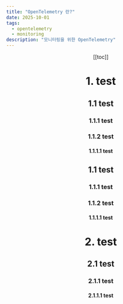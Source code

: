 ```yaml
---
title: "OpenTelemetry 란?"
date: 2025-10-01
tags:
  - opentelemetry
  - monitoring
description: "모니터링을 위한 OpenTelemetry"
---
```


<Header />

[[toc]]

# 1. test
## 1.1 test
### 1.1.1 test
### 1.1.2 test
#### 1.1.1.1 test

## 1.1 test
### 1.1.1 test
### 1.1.2 test
#### 1.1.1.1 test


# 2. test
## 2.1 test
### 2.1.1 test
#### 2.1.1.1 test

<Footer />